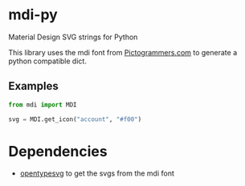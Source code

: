 # mdi-py
Material Design SVG strings for Python

This library uses the mdi font from [Pictogrammers.com](https://pictogrammers.com/docs/library/mdi/getting-started/webfont/) to generate a python compatible dict.

## Examples

```py
from mdi import MDI

svg = MDI.get_icon("account", "#f00")
```

# Dependencies

- [opentypesvg](https://pypi.org/project/opentypesvg/) to get the svgs from the mdi font
